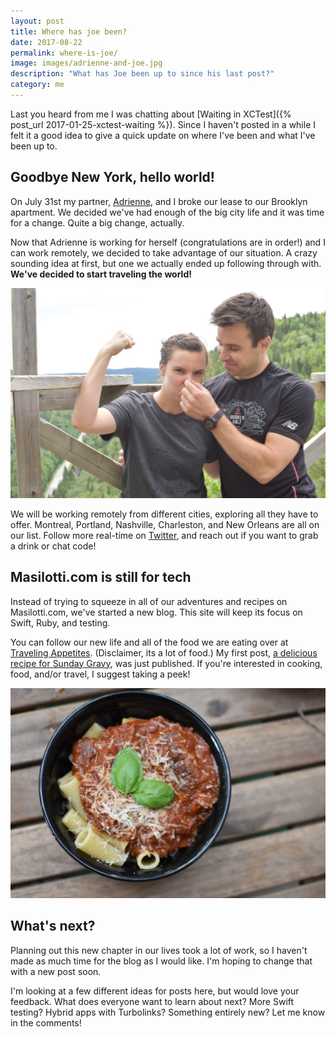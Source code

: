 ```yaml
---
layout: post
title: Where has joe been?
date: 2017-08-22
permalink: where-is-joe/
image: images/adrienne-and-joe.jpg
description: "What has Joe been up to since his last post?"
category: me
---
```


Last you heard from me I was chatting about [Waiting in XCTest]({% post_url 2017-01-25-xctest-waiting %}). Since I haven't posted in a while I felt it a good idea to give a quick update on where I've been and what I've been up to.

## Goodbye New York, hello world!

On July 31st my partner, [Adrienne](https://twitter.com/adrienneksmith), and I broke our lease to our Brooklyn apartment. We decided we've had enough of the big city life and it was time for a change. Quite a big change, actually.

Now that Adrienne is working for herself (congratulations are in order!) and I can work remotely, we decided to take advantage of our situation. A crazy sounding idea at first, but one we actually ended up following through with. **We've decided to start traveling the world!**

[![adrienne-and-joe](/images/adrienne-and-joe.jpg)](http://travelingappetites.com/)

We will be working remotely from different cities, exploring all they have to offer. Montreal, Portland, Nashville, Charleston, and New Orleans are all on our list. Follow more real-time on [Twitter](https://twitter.com/joemasilotti), and reach out if you want to grab a drink or chat code!

## Masilotti.com is still for tech

Instead of trying to squeeze in all of our adventures and recipes on Masilotti.com, we've started a new blog. This site will keep its focus on Swift, Ruby, and testing.

You can follow our new life and all of the food we are eating over at [Traveling Appetites](http://travelingappetites.com/). (Disclaimer, its a lot of food.) My first post, [a delicious recipe for Sunday Gravy](http://travelingappetites.com/recipes/sunday-gravy-thursday/), was just published. If you're interested in cooking, food, and/or travel, I suggest taking a peek!

[![sunday-gravy](/images/sunday-gravy.jpg)](http://travelingappetites.com/recipes/sunday-gravy-thursday/)

## What's next?

Planning out this new chapter in our lives took a lot of work, so I haven't made as much time for the blog as I would like. I'm hoping to change that with a new post soon.

I'm looking at a few different ideas for posts here, but would love your feedback. What does everyone want to learn about next? More Swift testing? Hybrid apps with Turbolinks? Something entirely new? Let me know in the comments!
